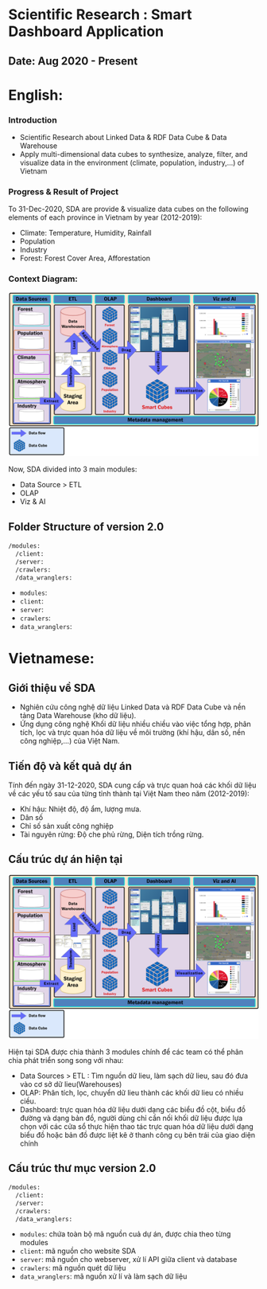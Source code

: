 # Scientific Research : Smart Dashboard Application

## Date: Aug 2020 - Present

# English:

### Introduction

- Scientific Research about Linked Data & RDF Data Cube & Data Warehouse
- Apply multi-dimensional data cubes to synthesize, analyze, filter, and visualize data in the environment (climate, population, industry,...) of Vietnam

### Progress & Result of Project

To 31-Dec-2020, SDA are provide & visualize data cubes on the following elements of each province in Vietnam by year (2012-2019):

- Climate: Temperature, Humidity, Rainfall
- Population
- Industry
- Forest: Forest Cover Area, Afforestation

### Context Diagram:

<img src="./Context-diagram-new.png" alt="context-diagram" />

Now, SDA divided into 3 main modules:

- Data Source > ETL
- OLAP
- Viz & AI

## Folder Structure of version 2.0

```
/modules:
  /client:
  /server:
  /crawlers:
  /data_wranglers:

```

- `modules`:
- `client`:
- `server`:
- `crawlers`:
- `data_wranglers`:

# Vietnamese:

## Giới thiệu về SDA

- Nghiên cứu công nghệ dữ liệu Linked Data và RDF Data Cube và nền tảng Data Warehouse (kho dữ liệu).
- Ứng dụng công nghệ Khối dữ liệu nhiều chiều vào việc tổng hợp, phân tích, lọc và trực quan hóa dữ liệu về môi trường (khí hậu, dân số, nền công nghiệp,...) của Việt Nam.

## Tiến độ và kết quả dự án

Tính đến ngày 31-12-2020, SDA cung cấp và trực quan hoá các khối dữ liệu về các yếu tố sau của từng tỉnh thành tại Việt Nam theo năm (2012-2019):

- Khí hậu: Nhiệt độ, độ ẩm, lượng mưa.
- Dân số
- Chỉ số sản xuất công nghiệp
- Tài nguyên rừng: Độ che phủ rừng, Diện tích trồng rừng.

## Cấu trúc dự án hiện tại

<img src="./Context-diagram-new.png" alt="context-diagram" />

Hiện tại SDA được chia thành 3 modules chính để các team có thể phân chia phát triển song song với nhau:

- Data Sources > ETL : Tìm nguồn dữ lieu, làm sạch dữ lieu, sau đó đưa vào cơ sở dữ lieu(Warehouses)
- OLAP: Phân tích, lọc, chuyển dữ lieu thành các khối dữ lieu có nhiều ciều.
- Dashboard: trực quan hóa dữ liệu dưới dạng các biểu đồ cột, biểu đồ đường và dạng bản đồ, người dùng chỉ cần nối khối dữ liệu được lựa chọn với các cửa sổ thực hiện thao tác trực quan hóa dữ liệu dưới dạng biểu đồ hoặc bản đồ được liệt kê ở thanh công cụ bên trái của giao diện chính

## Cấu trúc thư mục version 2.0

```
/modules:
  /client:
  /server:
  /crawlers:
  /data_wranglers:

```

- `modules`: chứa toàn bộ mã nguồn cuả dự án, được chia theo từng modules
- `client`: mã nguồn cho website SDA
- `server`: mã nguồn cho webserver, xử lí API giữa client và database
- `crawlers`: mã nguồn quét dữ liệu
- `data_wranglers`: mã nguồn xử lí và làm sạch dữ liệu
